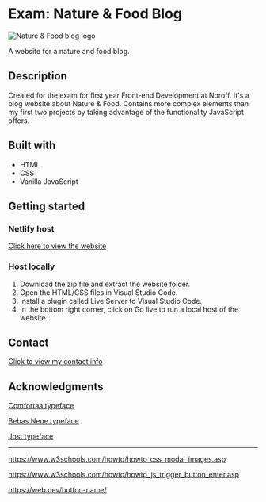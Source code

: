 # Exam: Nature & Food Blog

![Nature & Food blog logo](https://i.imgur.com/Gz9cCMK.png)

A website for a nature and food blog.

## Description

Created for the exam for first year Front-end Development at Noroff. It's a blog website about Nature & Food. Contains more complex elements than my first two projects by taking advantage of the functionality JavaScript offers.

## Built with

* HTML
* CSS
* Vanilla JavaScript

## Getting started

### Netlify host

[Click here to view the website](https://nature-and-food-blog.netlify.app)

### Host locally

1. Download the zip file and extract the website folder. 
1. Open the HTML/CSS files in Visual Studio Code.
1. Install a plugin called Live Server to Visual Studio Code.
1. In the bottom right corner, click on Go live to run a local host of the website.

## Contact

[Click to view my contact info](https://oystein-rostvik-portfolio.netlify.app/pages/socials.html)

## Acknowledgments

[Comfortaa typeface](https://fonts.google.com/specimen/Comfortaa)

[Bebas Neue typeface](https://fonts.google.com/specimen/Bebas+Neue)

[Jost typeface](https://fonts.google.com/specimen/Jost)

---

https://www.w3schools.com/howto/howto_css_modal_images.asp

https://www.w3schools.com/howto/howto_js_trigger_button_enter.asp

https://web.dev/button-name/